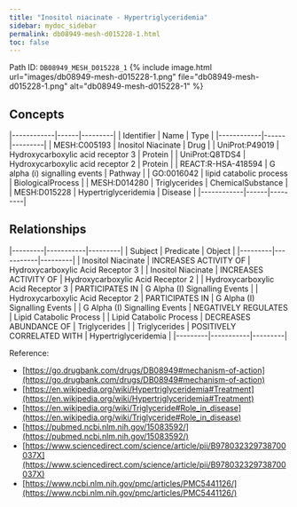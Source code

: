 ```yaml
---
title: "Inositol niacinate - Hypertriglyceridemia"
sidebar: mydoc_sidebar
permalink: db08949-mesh-d015228-1.html
toc: false 
---
```



Path ID: `DB08949_MESH_D015228_1`
{% include image.html url="images/db08949-mesh-d015228-1.png" file="db08949-mesh-d015228-1.png" alt="db08949-mesh-d015228-1" %}

## Concepts

|------------|------|---------|
| Identifier | Name | Type    |
|------------|------|---------|
| MESH:C005193 | Inositol Niacinate | Drug |
| UniProt:P49019 | Hydroxycarboxylic acid receptor 3 | Protein |
| UniProt:Q8TDS4 | Hydroxycarboxylic acid receptor 2 | Protein |
| REACT:R-HSA-418594 | G alpha (i) signalling events | Pathway |
| GO:0016042 | lipid catabolic process | BiologicalProcess |
| MESH:D014280 | Triglycerides | ChemicalSubstance |
| MESH:D015228 | Hypertriglyceridemia | Disease |
|------------|------|---------|

## Relationships

|---------|-----------|---------|
| Subject | Predicate | Object  |
|---------|-----------|---------|
| Inositol Niacinate | INCREASES ACTIVITY OF | Hydroxycarboxylic Acid Receptor 3 |
| Inositol Niacinate | INCREASES ACTIVITY OF | Hydroxycarboxylic Acid Receptor 2 |
| Hydroxycarboxylic Acid Receptor 3 | PARTICIPATES IN | G Alpha (I) Signalling Events |
| Hydroxycarboxylic Acid Receptor 2 | PARTICIPATES IN | G Alpha (I) Signalling Events |
| G Alpha (I) Signalling Events | NEGATIVELY REGULATES | Lipid Catabolic Process |
| Lipid Catabolic Process | DECREASES ABUNDANCE OF | Triglycerides |
| Triglycerides | POSITIVELY CORRELATED WITH | Hypertriglyceridemia |
|---------|-----------|---------|

Reference: 
  - [https://go.drugbank.com/drugs/DB08949#mechanism-of-action](https://go.drugbank.com/drugs/DB08949#mechanism-of-action)
  - [https://en.wikipedia.org/wiki/Hypertriglyceridemia#Treatment](https://en.wikipedia.org/wiki/Hypertriglyceridemia#Treatment)
  - [https://en.wikipedia.org/wiki/Triglyceride#Role_in_disease](https://en.wikipedia.org/wiki/Triglyceride#Role_in_disease)
  - [https://pubmed.ncbi.nlm.nih.gov/15083592/](https://pubmed.ncbi.nlm.nih.gov/15083592/)
  - [https://www.sciencedirect.com/science/article/pii/B978032329738700037X](https://www.sciencedirect.com/science/article/pii/B978032329738700037X)
  - [https://www.ncbi.nlm.nih.gov/pmc/articles/PMC5441126/](https://www.ncbi.nlm.nih.gov/pmc/articles/PMC5441126/)
